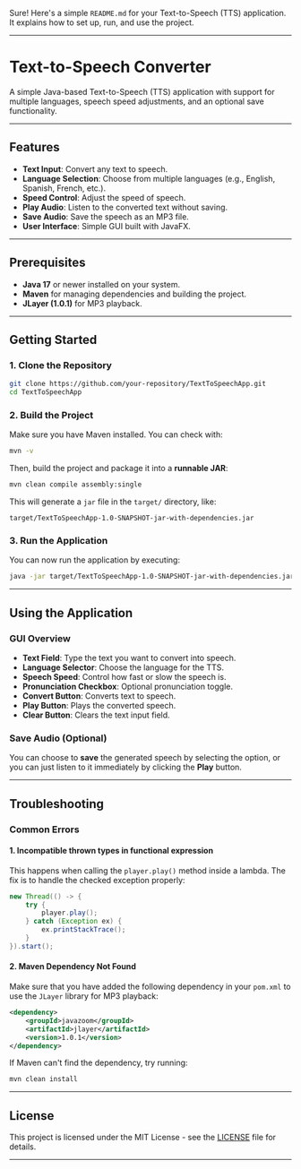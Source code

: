 Sure! Here's a simple `README.md` for your Text-to-Speech (TTS) application. It explains how to set up, run, and use the project.

---

# Text-to-Speech Converter

A simple Java-based Text-to-Speech (TTS) application with support for multiple languages, speech speed adjustments, and an optional save functionality.

---

## Features

* **Text Input**: Convert any text to speech.
* **Language Selection**: Choose from multiple languages (e.g., English, Spanish, French, etc.).
* **Speed Control**: Adjust the speed of speech.
* **Play Audio**: Listen to the converted text without saving.
* **Save Audio**: Save the speech as an MP3 file.
* **User Interface**: Simple GUI built with JavaFX.

---

## Prerequisites

* **Java 17** or newer installed on your system.
* **Maven** for managing dependencies and building the project.
* **JLayer (1.0.1)** for MP3 playback.

---

## Getting Started

### 1. Clone the Repository

```bash
git clone https://github.com/your-repository/TextToSpeechApp.git
cd TextToSpeechApp
```

### 2. Build the Project

Make sure you have Maven installed. You can check with:

```bash
mvn -v
```

Then, build the project and package it into a **runnable JAR**:

```bash
mvn clean compile assembly:single
```

This will generate a `jar` file in the `target/` directory, like:

```
target/TextToSpeechApp-1.0-SNAPSHOT-jar-with-dependencies.jar
```

### 3. Run the Application

You can now run the application by executing:

```bash
java -jar target/TextToSpeechApp-1.0-SNAPSHOT-jar-with-dependencies.jar
```

---

## Using the Application

### GUI Overview

* **Text Field**: Type the text you want to convert into speech.
* **Language Selector**: Choose the language for the TTS.
* **Speech Speed**: Control how fast or slow the speech is.
* **Pronunciation Checkbox**: Optional pronunciation toggle.
* **Convert Button**: Converts text to speech.
* **Play Button**: Plays the converted speech.
* **Clear Button**: Clears the text input field.

### Save Audio (Optional)

You can choose to **save** the generated speech by selecting the option, or you can just listen to it immediately by clicking the **Play** button.

---

## Troubleshooting

### Common Errors

#### 1. **Incompatible thrown types in functional expression**

This happens when calling the `player.play()` method inside a lambda. The fix is to handle the checked exception properly:

```java
new Thread(() -> {
    try {
        player.play();
    } catch (Exception ex) {
        ex.printStackTrace();
    }
}).start();
```

#### 2. **Maven Dependency Not Found**

Make sure that you have added the following dependency in your `pom.xml` to use the `JLayer` library for MP3 playback:

```xml
<dependency>
    <groupId>javazoom</groupId>
    <artifactId>jlayer</artifactId>
    <version>1.0.1</version>
</dependency>
```

If Maven can't find the dependency, try running:

```bash
mvn clean install
```

---

## License

This project is licensed under the MIT License - see the [LICENSE](LICENSE) file for details.

---
